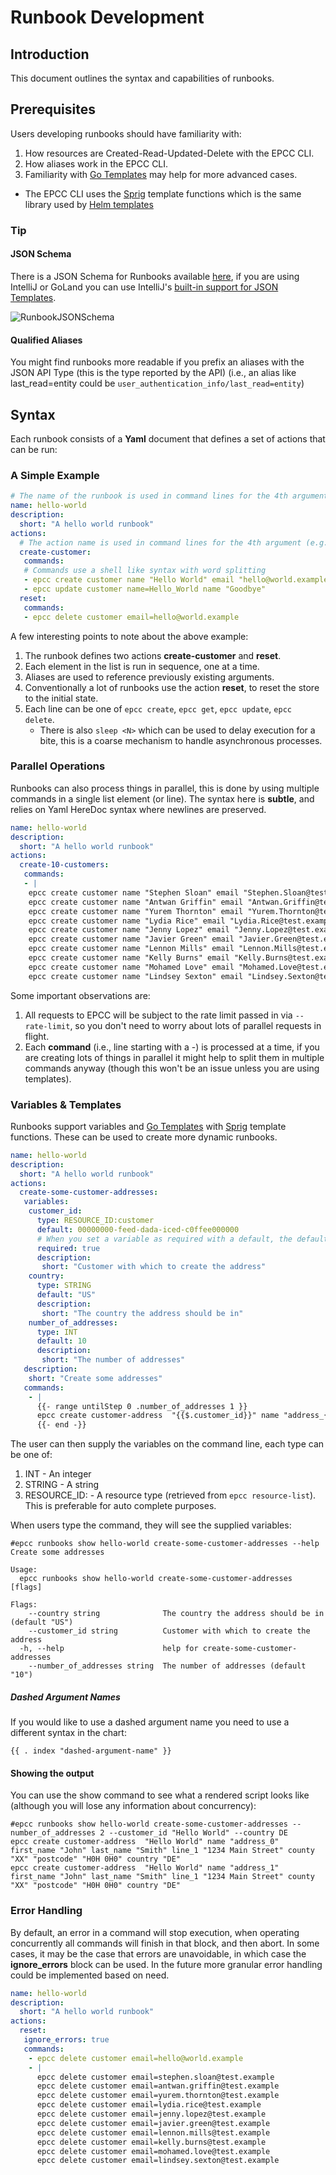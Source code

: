 # Runbook Development

## Introduction

This document outlines the syntax and capabilities of runbooks. 

## Prerequisites

Users developing runbooks should have familiarity with:
1. How resources are Created-Read-Updated-Delete with the EPCC CLI.
2. How aliases work in the EPCC CLI.
3. Familiarity with [Go Templates](https://blog.gopheracademy.com/advent-2017/using-go-templates/) may help for more advanced cases.
  * The EPCC CLI uses the [Sprig](http://masterminds.github.io/sprig/) template functions which is the same library used by [Helm templates](https://helm.sh/docs/chart_template_guide/getting_started/)   

### Tip

#### JSON Schema
There is a JSON Schema for Runbooks available [here](https://github.com/elasticpath/epcc-cli/blob/main/external/runbooks/runbook_schema.json), if you are using IntelliJ or GoLand you can use IntelliJ's [built-in support for JSON Templates](https://www.jetbrains.com/help/idea/json.html#8991cb99).

![RunbookJSONSchema](./runbook-json-schema.png)

#### Qualified Aliases

You might find runbooks more readable if you prefix an aliases with the JSON API Type (this is the type reported by the API) (i.e., an alias like last_read=entity could be `user_authentication_info/last_read=entity`)

## Syntax

Each runbook consists of a **Yaml** document that defines a set of actions that can be run:

### A Simple Example

```yaml
# The name of the runbook is used in command lines for the 4th argument (e.g., epcc runbooks run hello-world) 
name: hello-world
description:
  short: "A hello world runbook"
actions:
  # The action name is used in command lines for the 4th argument (e.g., epcc runbook run hello-world create-customer)
  create-customer:
   commands:
   # Commands use a shell like syntax with word splitting
   - epcc create customer name "Hello World" email "hello@world.example"
   - epcc update customer name=Hello_World name "Goodbye"
  reset:
   commands:
   - epcc delete customer email=hello@world.example
```

A few interesting points to note about the above example:
1. The runbook defines two actions **create-customer** and **reset**.
2. Each element in the list is run in sequence, one at a time.
3. Aliases are used to reference previously existing arguments.
4. Conventionally a lot of runbooks use the action **reset**, to reset the store to the initial state. 
5. Each line can be one of `epcc create`, `epcc get`, `epcc update`, `epcc delete`.
   * There is also `sleep <N>` which can be used to delay execution for a bite, this is a coarse mechanism to handle asynchronous processes.

### Parallel Operations

Runbooks can also process things in parallel, this is done by using multiple commands in a single list element (or line). The syntax here is **subtle**, and relies on Yaml HereDoc syntax where newlines are preserved.

```yaml
name: hello-world
description:
  short: "A hello world runbook"
actions:
  create-10-customers:
   commands:
   - |
    epcc create customer name "Stephen Sloan" email "Stephen.Sloan@test.example"
    epcc create customer name "Antwan Griffin" email "Antwan.Griffin@test.example"
    epcc create customer name "Yurem Thornton" email "Yurem.Thornton@test.example"
    epcc create customer name "Lydia Rice" email "Lydia.Rice@test.example"
    epcc create customer name "Jenny Lopez" email "Jenny.Lopez@test.example"
    epcc create customer name "Javier Green" email "Javier.Green@test.example"
    epcc create customer name "Lennon Mills" email "Lennon.Mills@test.example"
    epcc create customer name "Kelly Burns" email "Kelly.Burns@test.example"
    epcc create customer name "Mohamed Love" email "Mohamed.Love@test.example"
    epcc create customer name "Lindsey Sexton" email "Lindsey.Sexton@test.example"
```

Some important observations are:
1. All requests to EPCC will be subject to the rate limit passed in via `--rate-limit`, so you don't need to worry about lots of parallel requests in flight.
2. Each **command** (i.e., line starting with a -) is processed at a time, if you are creating lots of things in parallel it might help to split them in multiple commands anyway (though this won't be an issue unless you are using templates).

### Variables & Templates

Runbooks support variables and [Go Templates](https://blog.gopheracademy.com/advent-2017/using-go-templates/) with [Sprig](http://masterminds.github.io/sprig/) template functions. These can be used to create more dynamic runbooks.

```yaml
name: hello-world
description:
  short: "A hello world runbook"
actions:
  create-some-customer-addresses:
   variables:
    customer_id:
      type: RESOURCE_ID:customer
      default: 00000000-feed-dada-iced-c0ffee000000
      # When you set a variable as required with a default, the default is used only for the `show` command.
      required: true
      description:
       short: "Customer with which to create the address"
    country:
      type: STRING
      default: "US"
      description:
       short: "The country the address should be in"
    number_of_addresses:
      type: INT
      default: 10
      description:
       short: "The number of addresses"
   description:
    short: "Create some addresses"
   commands:
    - |
      {{- range untilStep 0 .number_of_addresses 1 }}
      epcc create customer-address  "{{$.customer_id}}" name "address_{{.}}" first_name "John" last_name "Smith" line_1 "1234 Main Street" county "XX" "postcode" "H0H 0H0" country "{{$.country}}"
      {{- end -}}
```

The user can then supply the variables on the command line, each type can be one of:

1. INT - An integer
2. STRING - A string
3. RESOURCE_ID:<type> - A resource type (retrieved from `epcc resource-list`). This is preferable for auto complete purposes.

When users type the command, they will see the supplied variables:

```text
#epcc runbooks show hello-world create-some-customer-addresses --help
Create some addresses

Usage:
  epcc runbooks show hello-world create-some-customer-addresses [flags]

Flags:
    --country string              The country the address should be in (default "US")
    --customer_id string          Customer with which to create the address 
  -h, --help                      help for create-some-customer-addresses
    --number_of_addresses string  The number of addresses (default "10")
```
##### Dashed Argument Names

If you would like to use a dashed argument name you need to use a different syntax in the chart:

```
{{ . index "dashed-argument-name" }}
```

#### Showing the output

You can use the show command to see what a rendered script looks like (although you will lose any information about concurrency):

```text
#epcc runbooks show hello-world create-some-customer-addresses --number_of_addresses 2 --customer_id "Hello World" --country DE
epcc create customer-address  "Hello World" name "address_0" first_name "John" last_name "Smith" line_1 "1234 Main Street" county "XX" "postcode" "H0H 0H0" country "DE"
epcc create customer-address  "Hello World" name "address_1" first_name "John" last_name "Smith" line_1 "1234 Main Street" county "XX" "postcode" "H0H 0H0" country "DE"
```

### Error Handling

By default, an error in a command will stop execution, when operating concurrently all commands will finish in that block, and then abort. In some cases, it may be the case that errors are unavoidable, in which case the **ignore_errors** block can be used. In the future more granular error handling could be implemented based on need.

```yaml
name: hello-world
description:
  short: "A hello world runbook"
actions:
  reset:
   ignore_errors: true
   commands:
    - epcc delete customer email=hello@world.example
    - |
      epcc delete customer email=stephen.sloan@test.example
      epcc delete customer email=antwan.griffin@test.example
      epcc delete customer email=yurem.thornton@test.example
      epcc delete customer email=lydia.rice@test.example
      epcc delete customer email=jenny.lopez@test.example
      epcc delete customer email=javier.green@test.example
      epcc delete customer email=lennon.mills@test.example
      epcc delete customer email=kelly.burns@test.example
      epcc delete customer email=mohamed.love@test.example
      epcc delete customer email=lindsey.sexton@test.example
```



